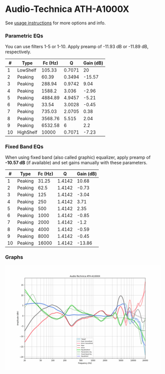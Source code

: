 # Audio-Technica ATH-A1000X
See [usage instructions](https://github.com/jaakkopasanen/AutoEq#usage) for more options and info.

### Parametric EQs
You can use filters 1-5 or 1-10. Apply preamp of -11.93 dB or -11.89 dB, respectively.

|   # | Type      |   Fc (Hz) |      Q |   Gain (dB) |
|-----|-----------|-----------|--------|-------------|
|   1 | LowShelf  |    105.33 | 0.7071 |       20    |
|   2 | Peaking   |     60.39 | 0.3494 |      -15.57 |
|   3 | Peaking   |    288.94 | 0.9742 |        9.04 |
|   4 | Peaking   |   1588.2  | 3.036  |       -2.96 |
|   5 | Peaking   |   4884.89 | 4.9457 |       -5.21 |
|   6 | Peaking   |     33.54 | 3.0028 |       -0.45 |
|   7 | Peaking   |    735.03 | 2.0705 |        0.38 |
|   8 | Peaking   |   3568.76 | 5.515  |        2.04 |
|   9 | Peaking   |   6532.58 | 6      |        2.2  |
|  10 | HighShelf |  10000    | 0.7071 |       -7.23 |

### Fixed Band EQs
When using fixed band (also called graphic) equalizer, apply preamp of **-10.57 dB** (if available) and set gains manually with these parameters.

|   # | Type    |   Fc (Hz) |      Q |   Gain (dB) |
|-----|---------|-----------|--------|-------------|
|   1 | Peaking |     31.25 | 1.4142 |       10.68 |
|   2 | Peaking |     62.5  | 1.4142 |       -0.73 |
|   3 | Peaking |    125    | 1.4142 |       -3.04 |
|   4 | Peaking |    250    | 1.4142 |        3.71 |
|   5 | Peaking |    500    | 1.4142 |        2.35 |
|   6 | Peaking |   1000    | 1.4142 |       -0.85 |
|   7 | Peaking |   2000    | 1.4142 |       -1.2  |
|   8 | Peaking |   4000    | 1.4142 |       -0.59 |
|   9 | Peaking |   8000    | 1.4142 |       -0.45 |
|  10 | Peaking |  16000    | 1.4142 |      -13.86 |

### Graphs
![](./Audio-Technica%20ATH-A1000X.png)
